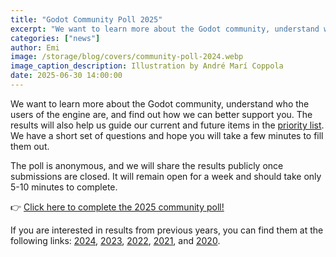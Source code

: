 ```yaml
---
title: "Godot Community Poll 2025"
excerpt: "We want to learn more about the Godot community, understand who the users of the engine are, and find out how we can better support you."
categories: ["news"]
author: Emi
image: /storage/blog/covers/community-poll-2024.webp
image_caption_description: Illustration by André Marí Coppola
date: 2025-06-30 14:00:00
---
```


We want to learn more about the Godot community, understand who the users of the engine are, and find out how we can better support you. The results will also help us guide our current and future items in the [priority list](https://godotengine.org/priorities/). We have a short set of questions and hope you will take a few minutes to fill them out.

The poll is anonymous, and we will share the results publicly once submissions are closed. It will remain open for a week and should take only 5-10 minutes to complete.

👉 [Click here to complete the 2025 community poll!](https://forms.gle/FmCSVdQBDiuVLeJ99)

If you are interested in results from previous years, you can find them at the following links:
[2024](https://docs.google.com/forms/d/1eicOppRQG2RFZ8CjIGFf5Kha5yklO854fV8-YFtlWxk/viewanalytics), [2023](https://docs.google.com/forms/d/e/1FAIpQLSeXRE1nF64PUilO6fA7Pevh2lWukJtpdBvc2_A3fGfuciy-gQ/viewanalytics), [2022](https://docs.google.com/forms/d/e/1FAIpQLSe-OIpxXqou9cDnPXEAjxzpICbf8_YZB3jUizdECXRydtB8cA/viewanalytics), [2021](https://docs.google.com/forms/d/e/1FAIpQLSfOj9m71X98_z7-UC4iiM6Uxd2HhITRzmF-M2Yx-d7Yq5KNUg/viewanalytics), and [2020](https://docs.google.com/forms/d/e/1FAIpQLSePCblF1p-Sv3AJYWQ8reRhx8c-1WOX9ZI0P-NJ-5TGw79bqA/viewanalytics).

